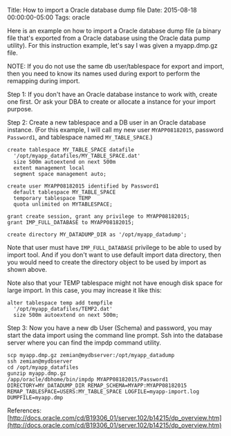 Title: How to import a Oracle database dump file
Date: 2015-08-18 00:00:00-05:00
Tags: oracle


Here is an example on how to import a Oracle database dump file (a binary file that's exported from a Oracle database using the Oracle data pump utility). For this instruction example, let's say I was given a myapp.dmp.gz file.

NOTE: If you do not use the same db user/tablespace for export and import, then you need to know its names used during export to perform the remapping during import.

Step 1: If you don't have an Oracle database instance to work with, create one first. Or ask your DBA to create or allocate a instance for your import purpose.

Step 2: Create a new tablespace and a DB user in an Oracle database instance. (For this example, I will call my new user `MYAPP08182015`, password `Password1`, and tablespace named `MY_TABLE_SPACE`.)

```
create tablespace MY_TABLE_SPACE datafile
  '/opt/myapp_datafiles/MY_TABLE_SPACE.dat'
  size 500m autoextend on next 500m
  extent management local
  segment space management auto;

create user MYAPP08182015 identified by Password1
  default tablespace MY_TABLE_SPACE
  temporary tablespace TEMP
  quota unlimited on MYTABLESPACE;

grant create session, grant any privilege to MYAPP08182015;
grant IMP_FULL_DATABASE to MYAPP08182015;

create directory MY_DATADUMP_DIR as '/opt/myapp_datadump';
```

Note that user must have `IMP_FULL_DATABASE` privilege to be able to used by import tool. And if you don't want to use default import data directory, then you would need to create the directory object to be used by import as shown above.

Note also that your TEMP tablespace might not have enough disk space for large import. In this case, you may increase it like this:

```
alter tablespace temp add tempfile
  '/opt/myapp_datafiles/TEMP2.dat'
  size 500m autoextend on next 500m;
```

Step 3: Now you have a new db User (Schema) and password, you may start the data import using the command line prompt. Ssh into the database server where you can find the impdp command utility.

```
scp myapp.dmp.gz zemian@mydbserver:/opt/myapp_datadump
ssh zemian@mydbserver
cd /opt/myapp_datafiles
gunzip myapp.dmp.gz
/app/oracle/dbhome/bin/impdp MYAPP08182015/Password1 DIRECTORY=MY_DATADUMP_DIR REMAP_SCHEMA=MYAPP:MYAPP08182015 REMAP_TABLESPACE=USERS:MY_TABLE_SPACE LOGFILE=myapp-import.log DUMPFILE=myapp.dmp
```

References:
[http://docs.oracle.com/cd/B19306_01/server.102/b14215/dp_overview.htm](http://docs.oracle.com/cd/B19306_01/server.102/b14215/dp_overview.htm)

